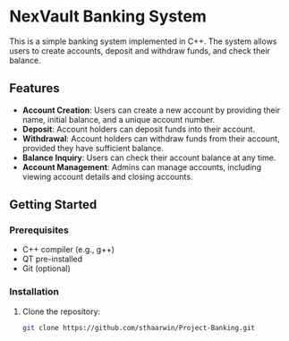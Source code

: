 # NexVault Banking System

This is a simple banking system implemented in C++. The system allows users to create accounts, deposit and withdraw funds, and check their balance.

## Features

- **Account Creation**: Users can create a new account by providing their name, initial balance, and a unique account number.
- **Deposit**: Account holders can deposit funds into their account.
- **Withdrawal**: Account holders can withdraw funds from their account, provided they have sufficient balance.
- **Balance Inquiry**: Users can check their account balance at any time.
- **Account Management**: Admins can manage accounts, including viewing account details and closing accounts.

## Getting Started

### Prerequisites

- C++ compiler (e.g., g++)
- QT pre-installed
- Git (optional)

### Installation

1. Clone the repository:

   ```bash
   git clone https://github.com/sthaarwin/Project-Banking.git
